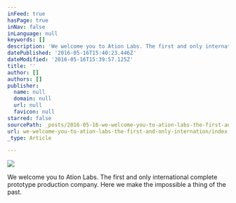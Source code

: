 ```yaml
---
inFeed: true
hasPage: true
inNav: false
inLanguage: null
keywords: []
description: 'We welcome you to Ation Labs. The first and only international complete prototype production company. Here we make the impossible a thing of the past. '
datePublished: '2016-05-16T15:40:23.446Z'
dateModified: '2016-05-16T15:39:57.125Z'
title: ''
author: []
authors: []
publisher:
  name: null
  domain: null
  url: null
  favicon: null
starred: false
sourcePath: _posts/2016-05-16-we-welcome-you-to-ation-labs-the-first-and-only-internation.md
url: we-welcome-you-to-ation-labs-the-first-and-only-internation/index.html
_type: Article

---
```

![](https://the-grid-user-content.s3-us-west-2.amazonaws.com/aec8f063-3d7a-40b9-b092-d31ff7ccd1ad.jpg)

We welcome you to Ation Labs. The first and only international complete prototype production company. Here we make the impossible a thing of the past.